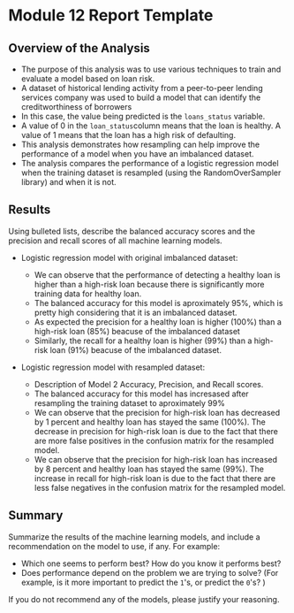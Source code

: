 # Module 12 Report Template

## Overview of the Analysis

* The purpose of this analysis was to use various techniques to train and evaluate a model based on loan risk.
* A dataset of historical lending activity from a peer-to-peer lending services company was used to build a model that can identify the creditworthiness of borrowers
* In this case, the value being predicted is the `loans_status` variable. 
* A value of 0 in the `loan_status`column means that the loan is healthy. A value of 1 means that the loan has a high risk of defaulting.
* This analysis demonstrates how resampling can help improve the performance of a model when you have an imbalanced dataset.
* The analysis compares the performance of a logistic regression model when the training dataset is resampled (using the RandomOverSampler library) and when it is not.  

## Results

Using bulleted lists, describe the balanced accuracy scores and the precision and recall scores of all machine learning models.

* Logistic regression model with original imbalanced dataset:
  * We can observe that the performance of detecting a healthy loan is higher than a high-risk loan because there is significantly more training data for healthy loan.
  * The balanced accuracy for this model is aproximately 95%, which is pretty high considering that it is an imbalanced dataset. 
  * As expected the precision for a healthy loan is higher (100%) than a high-risk loan (85%) beacuse of the imbalanced dataset
  * Similarly, the recall for a healthy loan is higher (99%) than a high-risk loan (91%) beacuse of the imbalanced dataset.



* Logistic regression model with resampled dataset:
  * Description of Model 2 Accuracy, Precision, and Recall scores.
  * The balanced accuracy for this model has incresased after resampling the training dataset to aproximately 99%
  * We can observe that the precision for high-risk loan has decreased by 1 percent and healthy loan has stayed the same (100%). The decrease in precision for high-risk loan is due to the fact that there  are more false positives in the confusion matrix for the resampled model.
  * We can observe that the precision for high-risk loan has increased by 8 percent and healthy loan has stayed the same (99%). The increase in recall for high-risk loan is due to the fact that there are less false negatives in the confusion matrix for the resampled model.


## Summary

Summarize the results of the machine learning models, and include a recommendation on the model to use, if any. For example:
* Which one seems to perform best? How do you know it performs best?
* Does performance depend on the problem we are trying to solve? (For example, is it more important to predict the `1`'s, or predict the `0`'s? )

If you do not recommend any of the models, please justify your reasoning.

